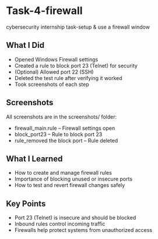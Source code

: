 # Task-4-firewall
cybersecurity internship task-setup & use a firewall window 

##  What I Did
- Opened Windows Firewall settings
- Created a rule to block port 23 (Telnet) for security
- (Optional) Allowed port 22 (SSH)
- Deleted the test rule after verifying it worked
- Took screenshots of each step

##  Screenshots
All screenshots are in the screenshots/ folder:
- firewall_main.rule – Firewall settings open
- block_port23 – Rule to block port 23
- rule_removed the block port – Rule deleted

##  What I Learned
- How to create and manage firewall rules
- Importance of blocking unused or insecure ports
- How to test and revert firewall changes safely

##  Key Points
- Port 23 (Telnet) is insecure and should be blocked
- Inbound rules control incoming traffic
- Firewalls help protect systems from unauthorized access
